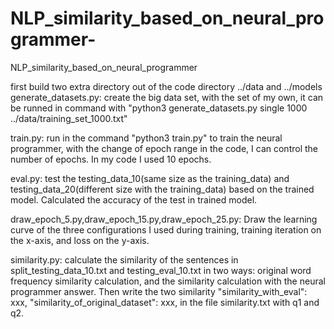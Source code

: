 # NLP_similarity_based_on_neural_programmer-
NLP_similarity_based_on_neural_programmer  

first build two extra directory out of the code directory ../data and ../models
generate_datasets.py: create the big data set, with the set of my own, it can be runned in command with "python3 generate_datasets.py single 1000 ../data/training_set_1000.txt"

train.py: run in the command "python3 train.py" to train the neural programmer, with the change of epoch range in the code, I can control the number of epochs.
In my code I used 10 epochs.

eval.py: test the testing_data_10(same size as the training_data) and testing_data_20(different size with the training_data) based on the trained model. Calculated the accuracy of the test in trained model.

draw_epoch_5.py,draw_epoch_15.py,draw_epoch_25.py: Draw the learning curve  of the three configurations I used during training, training iteration on the x-axis, and loss on the y-axis.

similarity.py: calculate the similarity of the sentences in split_testing_data_10.txt and testing_eval_10.txt in two ways: original word frequency similarity calculation, and the similarity calculation with the neural programmer answer.
Then write the two similarity "similarity_with_eval": xxx, "similarity_of_original_dataset": xxx, in the file similarity.txt with q1 and q2.
